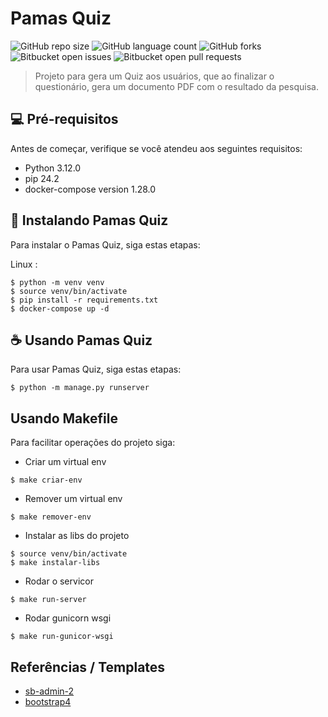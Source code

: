 # Pamas Quiz

![GitHub repo size](https://img.shields.io/github/repo-size/iuricode/README-template?style=for-the-badge)
![GitHub language count](https://img.shields.io/github/languages/count/iuricode/README-template?style=for-the-badge)
![GitHub forks](https://img.shields.io/github/forks/iuricode/README-template?style=for-the-badge)
![Bitbucket open issues](https://img.shields.io/bitbucket/issues/iuricode/README-template?style=for-the-badge)
![Bitbucket open pull requests](https://img.shields.io/bitbucket/pr-raw/iuricode/README-template?style=for-the-badge)

> Projeto para gera um Quiz aos usuários, que ao finalizar o questionário, gera um documento PDF com o resultado da pesquisa.

## 💻 Pré-requisitos

Antes de começar, verifique se você atendeu aos seguintes requisitos:

- Python 3.12.0
- pip 24.2
- docker-compose version 1.28.0 

## 🚀 Instalando Pamas Quiz

Para instalar o Pamas Quiz, siga estas etapas:

Linux :

```
$ python -m venv venv
$ source venv/bin/activate
$ pip install -r requirements.txt
$ docker-compose up -d
```

## ☕ Usando Pamas Quiz

Para usar Pamas Quiz, siga estas etapas:

```
$ python -m manage.py runserver
```

## Usando Makefile

Para facilitar operações do projeto siga:

- Criar um virtual env
```
$ make criar-env
```

- Remover um virtual env
```
$ make remover-env
```

- Instalar as libs do projeto
```
$ source venv/bin/activate
$ make instalar-libs
```

- Rodar o servicor
```
$ make run-server
```

- Rodar gunicorn wsgi
```
$ make run-gunicor-wsgi
```


## Referências / Templates

- [sb-admin-2](https://startbootstrap.com/previews/sb-admin-2)
- [bootstrap4](https://getbootstrap.com/docs/4.6/getting-started/introduction/)
